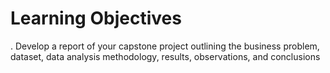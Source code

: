# Learning Objectives
. Develop a report of your capstone project outlining the business problem, dataset, data analysis methodology, results, observations, and conclusions
